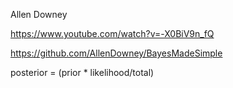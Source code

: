 
Allen Downey

https://www.youtube.com/watch?v=-X0BiV9n_fQ

https://github.com/AllenDowney/BayesMadeSimple

posterior = (prior * likelihood/total)
